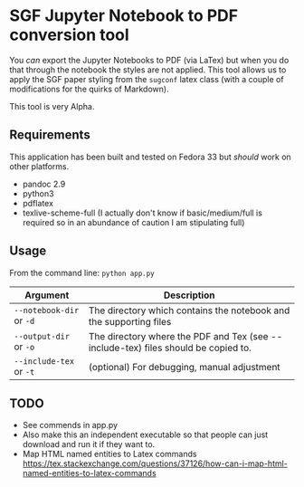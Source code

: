 # SGF Jupyter Notebook to PDF conversion tool

You _can_ export the Jupyter Notebooks to PDF (via LaTex) but when you do that through the notebook the styles are not applied. This tool allows us to apply the SGF paper styling from the `sugconf` latex class (with a couple of modifications for the quirks of Markdown).

This tool is very Alpha.

## Requirements

This application has been built and tested on Fedora 33 but _should_ work on other platforms.

* pandoc 2.9
* python3
* pdflatex
* texlive-scheme-full (I actually don't know if basic/medium/full is required so in an abundance of caution I am stipulating full)

## Usage

From the command line: `python app.py`

| Argument | Description |
| -------- | ----------- |
| `--notebook-dir` or `-d` | The directory which contains the notebook and the supporting files  |
| `--output-dir` or `-o` | The directory where the PDF and Tex (see --include-tex) files should be copied to. |
| `--include-tex` or `-t` | (optional) For debugging, manual adjustment |

## TODO

* See commends in app.py
* Also make this an independent executable so that people can just download and run it if they want to.
* Map HTML named entities to Latex commands https://tex.stackexchange.com/questions/37126/how-can-i-map-html-named-entities-to-latex-commands